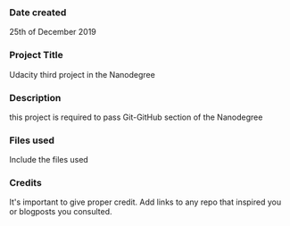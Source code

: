 ### Date created
25th of December 2019

### Project Title
Udacity third project in the Nanodegree

### Description
this project is required to pass Git-GitHub section of the Nanodegree

### Files used
Include the files used

### Credits
It's important to give proper credit. Add links to any repo that inspired you or blogposts you consulted.
